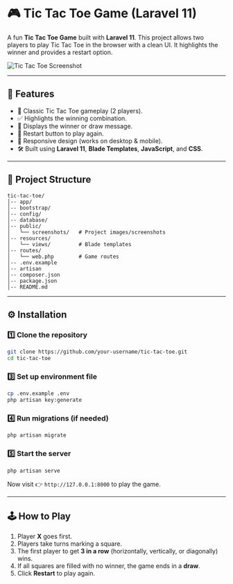 # 🎮 Tic Tac Toe Game (Laravel 11)

A fun **Tic Tac Toe Game** built with **Laravel 11**.
This project allows two players to play Tic Tac Toe in the browser with a clean UI. It highlights the winner and provides a restart option.

![Tic Tac Toe Screenshot](./public/screenshots/tictactoe.png)

---

## 🚀 Features

* 🎲 Classic Tic Tac Toe gameplay (2 players).
* ✅ Highlights the winning combination.
* 🎉 Displays the winner or draw message.
* 🔄 Restart button to play again.
* 📱 Responsive design (works on desktop & mobile).
* 🛠 Built using **Laravel 11**, **Blade Templates**, **JavaScript**, and **CSS**.

---

## 📂 Project Structure

```
tic-tac-toe/
│-- app/
│-- bootstrap/
│-- config/
│-- database/
│-- public/
│   └── screenshots/   # Project images/screenshots
│-- resources/
│   └── views/         # Blade templates
│-- routes/
│   └── web.php        # Game routes
│-- .env.example
│-- artisan
│-- composer.json
│-- package.json
│-- README.md
```

---

## ⚙️ Installation

### 1️⃣ Clone the repository

```bash
git clone https://github.com/your-username/tic-tac-toe.git
cd tic-tac-toe
```

### 3️⃣ Set up environment file

```bash
cp .env.example .env
php artisan key:generate
```

### 4️⃣ Run migrations (if needed)

```bash
php artisan migrate
```

### 5️⃣ Start the server

```bash
php artisan serve
```

Now visit 👉 `http://127.0.0.1:8000` to play the game.

---

## 🕹️ How to Play

1. Player **X** goes first.
2. Players take turns marking a square.
3. The first player to get **3 in a row** (horizontally, vertically, or diagonally) wins.
4. If all squares are filled with no winner, the game ends in a **draw**.
5. Click **Restart** to play again.


